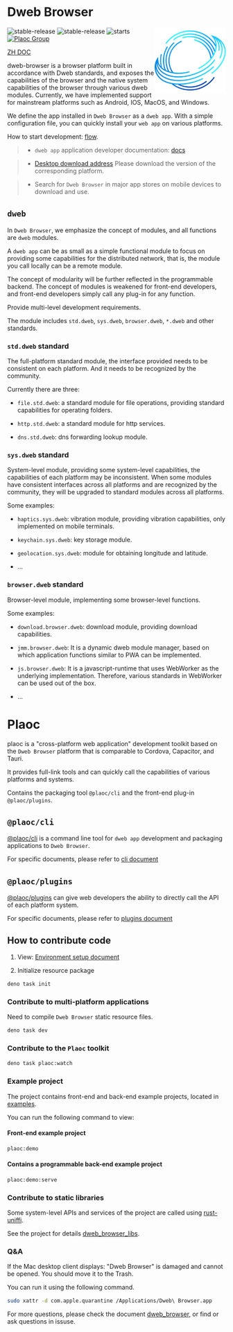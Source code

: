 # Dweb Browser

<img align="right" src="./assets/browser-icons/web.browser.dweb.svg" height="150px" alt="Cross-platform distributed application browser">

![stable-release](https://img.shields.io/badge/dweb-browser-success)
![stable-release](https://img.shields.io/badge/dweb-plaoc-orange)
![starts](https://shields.io/github/stars/BioforestChain/dweb_browser)
[![Plaoc Group][plaoc-badge]][plaoc-url]

[plaoc-badge]: https://img.shields.io/badge/plaoc-doc-blue
[plaoc-url]: https://github.com/BioforestChain/dweb_browser-docs

[ZH DOC](./README_ZH.md)

dweb-browser is a browser platform built in accordance with Dweb standards, and exposes the capabilities of the browser and the native system capabilities of the browser through various dweb modules. Currently, we have implemented support for mainstream platforms such as Android, IOS, MacOS, and Windows.

We define the app installed in `Dweb Browser` as a `dweb app`. With a simple configuration file, you can quickly install your `web app` on various platforms.

How to start development: [flow](https://docs.dweb-browser.org/plaoc/flow.html).

> - `dweb app` application developer documentation: [docs](https://docs.dweb-browser.org/)

> - [Desktop download address](https://docs.dweb-browser.org/downloads.html) Please download the version of the corresponding platform.

> - Search for `Dweb Browser` in major app stores on mobile devices to download and use.

## `dweb`

In `Dweb Browser`, we emphasize the concept of modules, and all functions are `dweb` modules.

A `dweb app` can be as small as a simple functional module to focus on providing some capabilities for the distributed network, that is, the module you call locally can be a remote module.

The concept of modularity will be further reflected in the programmable backend. The concept of modules is weakened for front-end developers, and front-end developers simply call any plug-in for any function.

Provide multi-level development requirements.

The module includes `std.dweb`, `sys.dweb`, `browser.dweb`, `*.dweb` and other standards.

### `std.dweb` standard

The full-platform standard module, the interface provided needs to be consistent on each platform. And it needs to be recognized by the community.

Currently there are three:

- `file.std.dweb`: a standard module for file operations, providing standard capabilities for operating folders.

- `http.std.dweb`: a standard module for http services.

- `dns.std.dweb`: dns forwarding lookup module.

### `sys.dweb` standard

System-level module, providing some system-level capabilities, the capabilities of each platform may be inconsistent.
When some modules have consistent interfaces across all platforms and are recognized by the community, they will be upgraded to standard modules across all platforms.

Some examples:

- `haptics.sys.dweb`: vibration module, providing vibration capabilities, only implemented on mobile terminals.

- `keychain.sys.dweb`: key storage module.

- `geolocation.sys.dweb`: module for obtaining longitude and latitude.

- ...

### `browser.dweb` standard

Browser-level module, implementing some browser-level functions.

Some examples:

- `download.browser.dweb`: download module, providing download capabilities.

- `jmm.browser.dweb`: It is a dynamic dweb module manager, based on which application functions similar to PWA can be implemented.
- `js.browser.dweb`: It is a javascript-runtime that uses WebWorker as the underlying implementation. Therefore, various standards in WebWorker can be used out of the box.
- ...

# Plaoc

plaoc is a "cross-platform web application" development toolkit based on the `Dweb Browser` platform that is comparable to Cordova, Capacitor, and Tauri.

It provides full-link tools and can quickly call the capabilities of various platforms and systems.

Contains the packaging tool `@plaoc/cli` and the front-end plug-in `@plaoc/plugins`.

## `@plaoc/cli`

[@plaoc/cli](https://www.npmjs.com/package/@plaoc/cli) is a command line tool for `dweb app` development and packaging applications to `Dweb Browser`.

For specific documents, please refer to [cli document](https://docs.dweb-browser.org/plaoc/cli.html)

## `@plaoc/plugins`

[@plaoc/plugins](https://www.npmjs.com/package/@plaoc/plugins) can give web developers the ability to directly call the API of each platform system.

For specific documents, please refer to [plugins document](https://docs.dweb-browser.org/plugins/web-components.html)

## How to contribute code

1. View: [Environment setup document](./GET_START_FOR_DEVELOPER.md)

2. Initialize resource package

```bash
deno task init
```

### Contribute to multi-platform applications

Need to compile `Dweb Browser` static resource files.

```bash
deno task dev
```

### Contribute to the `Plaoc` toolkit

```bash
deno task plaoc:watch
```

### Example project

The project contains front-end and back-end example projects, located in [examples](./toolkit/plaoc/examples/).

You can run the following command to view:

#### Front-end example project

```bash
plaoc:demo
```

#### Contains a programmable back-end example project

```bash
plaoc:demo:serve
```

### Contribute to static libraries

Some system-level APIs and services of the project are called using [rust-uniffi](https://gitlab.com/trixnity/uniffi-kotlin-multiplatform-bindings).

See the project for details [dweb_browser_libs](https://github.com/BioforestChain/dweb_browser_libs).

### Q&A

If the Mac desktop client displays: "Dweb Browser" is damaged and cannot be opened. You should move it to the Trash.

You can run it using the following command.

```bash
sudo xattr -d com.apple.quarantine /Applications/Dweb\ Browser.app
```

For more questions, please check the document [dweb_browser](https://docs.dweb-browser.org/), or find or ask questions in issuse.
